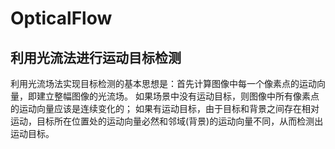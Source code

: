 # OpticalFlow
##                             **利用光流法进行运动目标检测**
  利用光流场法实现目标检测的基本思想是：首先计算图像中每一个像素点的运动向量，即建立整幅图像的光流场。
如果场景中没有运动目标，则图像中所有像素点的运动向量应该是连续变化的；
如果有运动目标，由于目标和背景之间存在相对运动，目标所在位置处的运动向量必然和邻域(背景)的运动向量不同，从而检测出运动目标。
